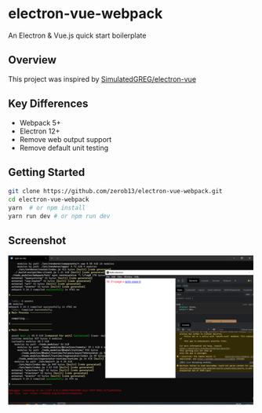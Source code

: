 # electron-vue-webpack
An Electron &amp; Vue.js quick start boilerplate 

## Overview

This project was inspired by [SimulatedGREG/electron-vue](https://github.com/SimulatedGREG/electron-vue)

## Key Differences

* Webpack 5+
* Electron 12+
* Remove web output support
* Remove default unit testing

## Getting Started

```bash
git clone https://github.com/zerob13/electron-vue-webpack.git
cd electron-vue-webpack
yarn  # or npm install
yarn run dev # or npm run dev
```

## Screenshot
<img width="500" src="docs/screenshot.png" alt="screen-shot">
